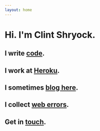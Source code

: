 ```yaml
---
layout: home
---
```


  <h1 class="offset3">Hi. I'm Clint Shryock.</h1>
<div class="homepage span6 offset3">
  <h2>I write <a href="https://github.com/ctshryock">code</a>.</h2>
  <h2>I work at <a href="http://heroku.com">Heroku</a>.</h2>
  <h2>I sometimes <a href="/archive.html">blog here</a>.</h2>
  <h2>I collect <a href="/web-errors.html">web errors</a>.</h2>
  <h2>Get in <a href="mailto:info@ctshryock.com">touch</a>.</h2>
</div>
